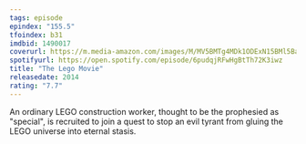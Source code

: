 ```yaml
---
tags: episode
epindex: "155.5"
tfoindex: b31
imdbid: 1490017
coverurl: https://m.media-amazon.com/images/M/MV5BMTg4MDk1ODExN15BMl5BanBnXkFtZTgwNzIyNjg3MDE@._V1_SX202_CR0,0,202,300_.jpg
spotifyurl: https://open.spotify.com/episode/6pudqjRFwHgBtTh72K3iwz 
title: "The Lego Movie"
releasedate: 2014
rating: "7.7"
---
```


An ordinary LEGO construction worker, thought to be the prophesied as "special", is recruited to join a quest to stop an evil tyrant from gluing the LEGO universe into eternal stasis.